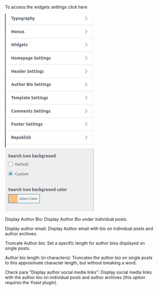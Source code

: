 To access the widgets settings click here

![Header settings](img/header-settings.png)
![Header settings](img/header-settings2.png)

Display Author Bio: Display Author Bio under individual posts.

Display author email: Display Author email with bio on individual posts and author archives.


Truncate Author bio: Set a specific length for author bios displayed on single posts.


Author bio length (in characters): Truncates the author bio on single posts to this approximate character length, but without breaking a word.


Check para "Display author social  media links": Display social media links with the author bio on individual posts and author archives (this option requires the Yoast plugin).
